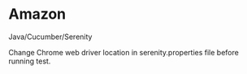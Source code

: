 # Amazon
Java/Cucumber/Serenity

Change Chrome web driver location in serenity.properties file before running test.
